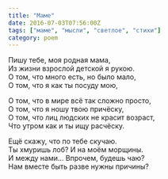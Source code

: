 ```yaml
---
title: "Маме"
date: 2016-07-03T07:56:00Z
tags: ["маме", "мысли", "светлое", "стихи"]
category: poem
---
```


Пишу тебе, моя родная мама,  
Из жизни взрослой детской я рукою.  
О том, что много есть, но было мало,  
О том, что я как ты посуду мою,

О том, что в мире всё так сложно просто,  
О том, что я ношу твою причёску,  
О том, что лиц людских не красит возраст,  
Что утром как и ты ищу расчёску.

Ещё скажу, что по тебе скучаю.  
Ты хмуришь лоб? И на моём морщины.  
И между нами… Впрочем, будешь чаю?  
Нам вместе быть разве нужны причины?

